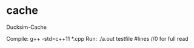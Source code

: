 # cache
Ducksim-Cache

Compile: g++ -std=c++11 *.cpp
Run: ./a.out testfile #lines //0 for full read
